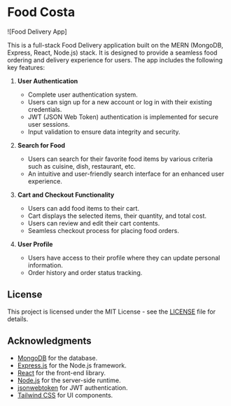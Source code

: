 # Food Costa

![Food Delivery App]

This is a full-stack Food Delivery application built on the MERN (MongoDB, Express, React, Node.js) stack. It is designed to provide a seamless food ordering and delivery experience for users. The app includes the following key features:

1. **User Authentication**
   - Complete user authentication system.
   - Users can sign up for a new account or log in with their existing credentials.
   - JWT (JSON Web Token) authentication is implemented for secure user sessions.
   - Input validation to ensure data integrity and security.

2. **Search for Food**
   - Users can search for their favorite food items by various criteria such as cuisine, dish, restaurant, etc.
   - An intuitive and user-friendly search interface for an enhanced user experience.

3. **Cart and Checkout Functionality**
   - Users can add food items to their cart.
   - Cart displays the selected items, their quantity, and total cost.
   - Users can review and edit their cart contents.
   - Seamless checkout process for placing food orders.

4. **User Profile**
   - Users have access to their profile where they can update personal information.
   - Order history and order status tracking.

## License

This project is licensed under the MIT License - see the [LICENSE](LICENSE) file for details.

## Acknowledgments

- [MongoDB](https://www.mongodb.com/) for the database.
- [Express.js](https://expressjs.com/) for the Node.js framework.
- [React](https://reactjs.org/) for the front-end library.
- [Node.js](https://nodejs.org/) for the server-side runtime.
- [jsonwebtoken](https://www.npmjs.com/package/jsonwebtoken) for JWT authentication.
- [Tailwind CSS]([https://tailwindcss.com/]) for UI components.
